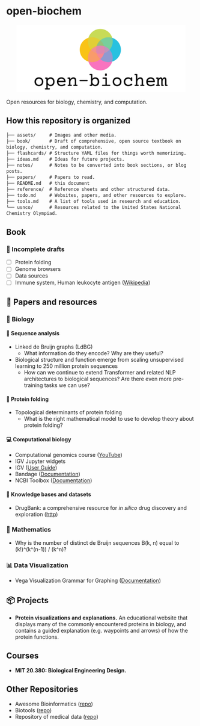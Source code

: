 # open-biochem

<p align="center">
  <img width="450px" alt="logo" src="./assets/logo.png">
</p>

Open resources for biology, chemistry, and computation.

## How this repository is organized
```
├── assets/     # Images and other media.
├── book/       # Draft of comprehensive, open source textbook on biology, chemistry, and computation.
├── flashcards/ # Structure YAML files for things worth memorizing.
├── ideas.md    # Ideas for future projects.
├── notes/      # Notes to be converted into book sections, or blog posts.
├── papers/     # Papers to read.
├── README.md   # this document
├── reference/  # Reference sheets and other structured data.
├── todo.md     # Websites, papers, and other resources to explore.
├── tools.md    # A list of tools used in research and education.
└── usnco/      # Resources related to the United States National Chemistry Olympiad.
```
## Book

### 📝 Incomplete drafts
* [ ] Protein folding
* [ ] Genome browsers
* [ ] Data sources
* [ ] Immune system, Human leukocyte antigen ([Wikipedia](https://en.wikipedia.org/wiki/Human_leukocyte_antigen))

## 📜 Papers and resources

### 🌺 Biology

#### 🧬  Sequence analysis
* Linked de Bruijn graphs (LdBG)
    * What information do they encode? Why are they useful?
* Biological structure and function emerge from scaling unsupervised learning to 250 million protein sequences
    * How can we continue to extend Transformer and related NLP architectures to biological sequences? Are there even more pre-training tasks we can use?

#### 🌌 Protein folding
* Topological determinants of protein folding
    * What is the right mathematical model to use to develop theory about protein folding?

#### 💻 Computational biology
* Computational genomics course ([YouTube](https://www.youtube.com/playlist?list=PLpPXw4zFa0uLMHwSZ7DMeLGjIUgo1IBbn))
* IGV Jupyter widgets
* IGV ([User Guide](https://software.broadinstitute.org/software/igv/UserGuide))
* Bandage ([Documentation](https://github.com/rrwick/Bandage/wiki))
* NCBI Toolbox ([Documentation](https://www.ncbi.nlm.nih.gov/IEB/ToolBox/index.cgi))

#### 🧠 Knowledge bases and datasets
* DrugBank: a comprehensive resource for _in silico_ drug discovery and exploration ([http](https://www.ncbi.nlm.nih.gov/pmc/articles/PMC1347430/pdf/gkj067.pdf))

### 🧭 Mathematics
* Why is the number of distinct de Bruijn sequences B(k, n) equal to (k!)^(k^(n-1)) / (k^n)?

### 📊 Data Visualization
* Vega Visualization Grammar for Graphing ([Documentation](https://vega.github.io))

## 📦 Projects
* **Protein visualizations and explanations.** An educational website that displays many of the commonly encountered proteins in biology, and contains a guided explanation (e.g. waypoints and arrows) of how the protein functions.

## Courses
* **MIT 20.380: Biological Engineering Design.**

## Other Repositories
* Awesome Bioinformatics ([repo](https://github.com/danielecook/Awesome-Bioinformatics))
* Biotools ([repo](https://github.com/jdidion/biotools))
* Repository of medical data ([repo](https://github.com/beamandrew/medical-data))
